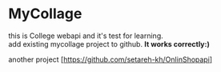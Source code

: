 # MyCollage
this is College webapi and it's test for learning.  
 add existing mycollage project to github. **It works correctly:)**   

 another project [https://github.com/setareh-kh/OnlinShopapi]

